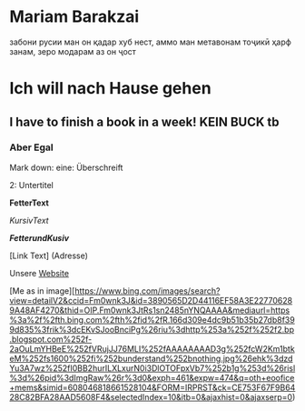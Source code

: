 # Mariam Barakzai
забони русии ман он қадар хуб нест, аммо ман метавонам тоҷикӣ ҳарф занам, зеро модарам аз он ҷост


# Ich will nach Hause gehen

## I have to finish a book in a week! KEIN BUCK tb 

### Aber Egal 

Mark down:
eine: Überschreift 
>
2: Untertitel 

**FetterText**
>
*KursivText*
>
***FetterundKusiv***

[Link Text] (Adresse)

Unsere [Website](https://ec-mentors.github.io/IT-ist-das-was-fuer-mich/)

[Me as in image][https://www.bing.com/images/search?view=detailV2&ccid=Fm0wnk3J&id=3890565D2D44116EF58A3E227706289A48AF4270&thid=OIP.Fm0wnk3JtRs1sn2485nYNQAAAA&mediaurl=https%3a%2f%2fth.bing.com%2fth%2fid%2fR.166d309e4dc9b51b35b27db8f399d835%3frik%3dcEKvSJooBnciPg%26riu%3dhttp%253a%252f%252f2.bp.blogspot.com%252f-2aOuLmYHBeE%252fVRujJJ76MLI%252fAAAAAAAAD3g%252fcW2Km1btkeM%252fs1600%252fi%252bunderstand%252bnothing.jpg%26ehk%3dzdYu3A7wz%252fI0BB2hurILXLxurN0i3DlOTOFpxVb7%252b1g%253d%26risl%3d%26pid%3dImgRaw%26r%3d0&exph=461&expw=474&q=oth+eoofice+mems&simid=608046818661528104&FORM=IRPRST&ck=CE753F67F9B6428C82BFA28AAD5608F4&selectedIndex=10&itb=0&ajaxhist=0&ajaxserp=0)
